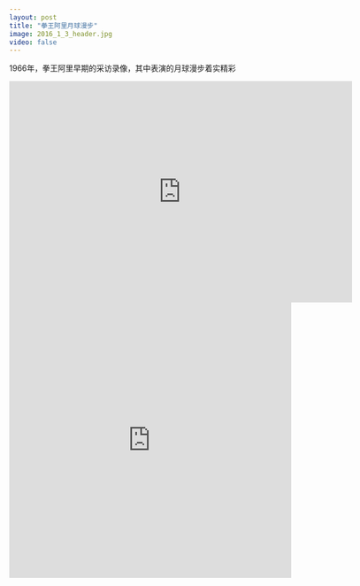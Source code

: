 ```yaml
---
layout: post
title: "拳王阿里月球漫步"
image: 2016_1_3_header.jpg
video: false
---
```


1966年，拳王阿里早期的采访录像，其中表演的月球漫步着实精彩

<iframe src="http://likeyou.x9.fjjsp01.com/youku/videoyk.jsp?token=v&width=620&height=400&auto=no&id=XOTYzMzIwMzM2" width="620" height="400" marginheight="0" marginwidth="0" frameborder="0" scrolling="no"></iframe>


<iframe height=498 width=510 src="http://player.youku.com/embed/XOTYzMzIwMzM2" frameborder=0 allowfullscreen></iframe>
